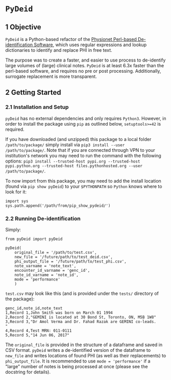 # `PyDeid`

## 1 Objective

`PyDeid` is a Python-based refactor of the [Physionet Perl-based De-identification Software](https://physionet.org/content/deid/1.1/), which uses regular expressions and lookup dictionaries to identify and replace PHI in free text.

The purpose was to create a faster, and easier to use process to de-identify large volumes of (large) clinical notes. `PyDeid` is at least 6.3x faster than the perl-based software, and requires no pre or post processing. Additionally, surrogate replacement is more transparent.

## 2 Getting Started

### 2.1 Installation and Setup

`pyDeid` has no external dependencies and only requires `Python3`. However, in order to install the package using `pip` as outlined below, `setuptools>=42` is required.

If you have downloaded (and unzipped) this package to a local folder `/path/to/package/` simply install via `pip3 install --user /path/to/package/`. Note that if you are connected through VPN to your institution's network you may need to run the command with the following options: `pip3 install --trusted-host pypi.org --trusted-host pypi.python.org --trusted-host files.pythonhosted.org --user /path/to/package/`.

To now import from this package, you may need to add the install location (found via `pip show pyDeid`) to your `$PYTHONPATH` so `Python` knows where to look for it:

```
import sys
sys.path.append('/path/from/pip_show_pydeid/')
```

### 2.2 Running De-identification

Simply:

```
from pyDeid import pyDeid

pyDeid(
    original_file = '/path/to/test.csv', 
    new_file = '/future/path/to/test_deid.csv', 
    phi_output_file = '/future/path/to/test_phi.csv', 
    note_varname = 'note_text', 
    encounter_id_varname = 'genc_id', 
    note_id_varname = 'note_id',
    mode = 'performance'
    )
```

`test.csv` may look like this (and is provided under the `tests/` directory of the package):

```
genc_id,note_id,note_text
1,Record 1,John Smith was born on March 01 1994
2,Record 2,"GEMINI is located at 30 Bond St, Toronto, ON, M5B 1W8"
3,Record 3,"Dr Amol Verma and Dr. Fahad Razak are GEMINI co-leads.
"
4,Record 4,Test MRN: 011-0111
5,Record 5,"14 Jun 06, 2017"
```

The `original_file` is provided in the structure of a dataframe and saved in CSV format. `pyDeid` writes a de-identified version of the dataframe to `new_file` and writes locations of found PHI (as well as their replacements) to `phi_output_file`. It is recommended to use `mode = 'performance'` if a "large" number of notes is being processed at once (please see the docstring for details).
